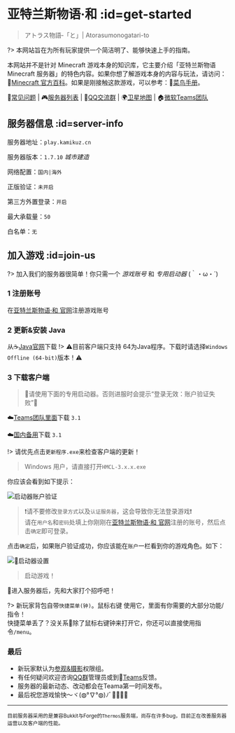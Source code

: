[homepage]: https://kamikuz.cn/
[dynmap]: http://map.kamikuz.cn:8123
[qqgroup]: https://jq.qq.com/?_wv=1027&k=576OUne
[downloadpage]: https://wiki.kamikuz.cn/download.html
[teams]: https://teams.microsoft.com/l/channel/19%3aad996bf09baf4f9b830461f85539ecfc%40thread.skype/%25E4%25BA%259A%25E7%2589%25B9%25E5%2585%25B0%25E6%2596%25AF%25E7%2589%25A9%25E8%25AF%25AD%25C2%25B7%25E5%2592%258C?groupId=c15b399b-3daa-40f5-90fe-bcd4f8919cc2&tenantId=9507e1f2-06f8-485d-8f58-9b7859f6a87d
[mcwiki]: https://minecraft-zh.gamepedia.com/
[beginner-guide]: http://minecraft-zh.gamepedia.com/%E6%95%99%E7%A8%8B/%E8%8F%9C%E9%B8%9F%E6%89%8B%E5%86%8C
[skin]: https://mc.kamikuz.cn/
[java]: https://www.java.com/en/download/manual.jsp
[client-download]: https://lg-4b83vi3o-1257205190.cos.ap-shanghai.myqcloud.com/%E4%BA%9A%E7%89%B9%E5%85%B0%E6%96%AF%E7%89%A9%E8%AF%AD/%E5%92%8C/%E4%BA%9A%E7%89%B9%E5%85%B0%E6%96%AF%E7%89%A9%E8%AF%AD%C2%B7%E5%92%8C%20Alpha3.1.zip
[group-def]: /welcome/groups.md#def
[group-adv]: /welcome/groups.md#adv
[server-survival]: /welcome/servers.md#survival
[server-creative]: /welcome/servers.md#creative
[faq]: /welcome/faq.md
[servers]: /welcome/servers.md

# 亚特兰斯物语·和 :id=get-started

>アトラス物語‐「と」| Atorasumonogatari-to

?> 本网站旨在为所有玩家提供一个简洁明了、能够快速上手的指南。

本网站并不是针对 Minecraft 游戏本身的知识库，它主要介绍「亚特兰斯物语 Minecraft 服务器」的特色内容。如果你想了解游戏本身的内容与玩法，请访问：🔗[Minecraft 官方百科][mcwiki]。如果是刚接触这款游戏，可以参考：🍰[菜鸟手册][beginner-guide]。

📖[常见问题][faq] | 🎮[服务器列表][servers] | 🐧[QQ交流群][qqgroup] | 🌍[卫星地图][dynmap] | 🏠[微软Teams团队][teams]

## 服务器信息 :id=server-info

服务器地址：`play.kamikuz.cn`  

服务器版本：`1.7.10` *城市建造* 

网络配置：`国内|海外`

正版验证：`未开启`

第三方外置登录：`开启`

最大承载量：`50`

白名单：`无`

## 加入游戏 :id=join-us

?> 加入我们的服务器很简单！你只需一个 *游戏账号* 和 *专用启动器* (｀・ω・´)

### 1 注册账号

在[亚特兰斯物语·和 官网][skin]注册游戏账号

### 2 更新&安装 Java

从☕️[Java官网][java]下载
!> ⚠️目前客户端只支持 64为Java程序。下载时请选择`Windows Offline (64-bit)`版本！⚠️


### 3 下载客户端

> 📌请使用下面的专用启动器。否则进服时会提示“登录无效：账户验证失败”📌

☁️[Teams团队里面](https://litestudio927.sharepoint.com/sites/LiteStudio/Shared%20Documents/%E4%BA%9A%E7%89%B9%E5%85%B0%E6%96%AF-%E9%93%81%E8%B7%AF/%E5%AE%A2%E6%88%B7%E7%AB%AF/%E4%BA%9A%E7%89%B9%E5%85%B0%E6%96%AF%E7%89%A9%E8%AF%AD%C2%B7%E5%92%8C%20Alpha3.1.zip)下载 `3.1`

☁️[国内备用][client-download]下载 `3.1`

!> 请优先点击`更新程序.exe`来检查客户端的更新！

> Windows 用户，请直接打开`HMCL-3.x.x.exe`  

你应该会看到如下提示：

![启动器账户验证](assets/images/launcher-login.png ':size=400')

> ❗️请不要修改`登录方式`以及`认证服务器`，这会导致你无法登录游戏❗️  
> 请在`用户名`和`密码`处填上你刚刚在[亚特兰斯物语·和 官网][skin]注册的账号，然后点击`确定`即可登录。

点击`确定`后，如果账户验证成功，你应该能在`账户`一栏看到你的游戏角色。如下：

![启动器设置](assets/images/launcher-settings.jpg ':size=400')  
> 启动游戏！

🙋进入服务器后，先和大家打个招呼吧！

?> 新玩家背包自带`快捷菜单(钟)`。<kbd>鼠标右键</kbd> 使用它，里面有你需要的大部分功能/指令！  
快捷菜单丢了？没关系🍻除了鼠标右键钟来打开它，你还可以直接使用指令`/menu`。

### 最后

- 新玩家默认为[参观&摄影][group-def]权限组。
- 有任何疑问欢迎咨询[QQ群][qqgroup]管理员或到🍵[Teams][teams]反馈。
- 服务器的最新动态、改动都会在Teama第一时间发布。
- 最后祝您游戏愉快～ヾ(◍°∇°◍)ﾉﾞ🎉🎊🎉🎊

----

<small>目前服务器采用的是兼容Bukkit与Forge的`Thermos`服务端，尚存在许多bug，目前正在改善服务器运营以及客户端的性能。</small>
